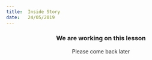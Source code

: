 ```yaml
---
title:  Inside Story
date:   24/05/2019
---
```


### <center>We are working on this lesson</center>
<center>Please come back later</center>